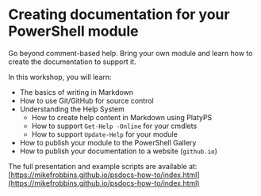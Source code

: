 # Creating documentation for your PowerShell module

Go beyond comment-based help. Bring your own module and learn how to create the documentation to
support it.

In this workshop, you will learn:

- The basics of writing in Markdown
- How to use Git/GitHub for source control
- Understanding the Help System
  - How to create help content in Markdown using PlatyPS
  - How to support `Get-Help -Online` for your cmdlets
  - How to support `Update-Help` for your module
- How to publish your module to the PowerShell Gallery
- How to publish your documentation to a website (`github.io`)

The full presentation and example scripts are available at:
[https://mikefrobbins.github.io/psdocs-how-to/index.html](https://mikefrobbins.github.io/psdocs-how-to/index.html)
